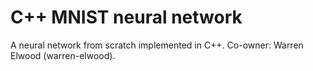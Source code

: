 # C++ MNIST neural network
A neural network from scratch implemented in C++. Co-owner: Warren Elwood (warren-elwood).
